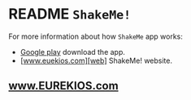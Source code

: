 # README `ShakeMe!`

For more information about how `ShakeMe` app works:

- [Google play][googleplay] download the app.
- [www.euekios.com][web] ShakeMe! website.

[web]: http://www.eurekios.com/portfolio-agitame.html
[googleplay]: https://play.google.com/store/apps/details?id=com.eurekios.shakeme

## www.EUREKIOS.com
